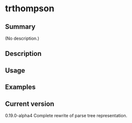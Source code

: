 # trthompson

## Summary

(No description.)

## Description

## Usage

## Examples

## Current version

0.19.0-alpha4 Complete rewrite of parse tree representation.
